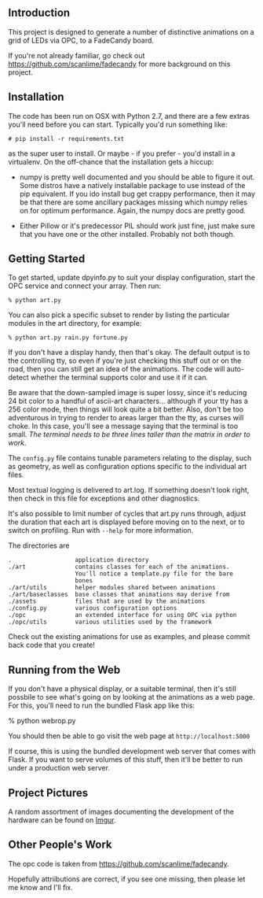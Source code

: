 Introduction
------------

This project is designed to generate a number of distinctive animations on
a grid of LEDs via OPC, to a FadeCandy board.

If you're not already familiar, go check out
https://github.com/scanlime/fadecandy for more background on this project.

Installation
------------

The code has been run on OSX with Python 2.7, and there are a few extras
you'll need before you can start. Typically you'd run something like:

    # pip install -r requirements.txt

as the super user to install. Or maybe - if you prefer - you'd install in
a virtualenv. On the off-chance that the installation gets a hiccup:

  - numpy is pretty well documented and you should be able to figure
    it out. Some distros have a natively installable package to use instead
    of the pip equivalent. If you ido install bug get crappy performance,
    then it may be that there are some ancillary packages missing which numpy
    relies on for optimum performance. Again, the numpy docs are pretty good.

  - Either Pillow or it's predecessor PIL should work just fine, just
    make sure that you have one or the other installed. Probably not both
    though.

Getting Started
---------------

To get started, update dpyinfo.py to suit your display configuration, start
the OPC service and connect your array. Then run:

    % python art.py

You can also pick a specific subset to render by listing the particular
modules in the art directory, for example:

    % python art.py rain.py fortune.py

If you don't have a display handy, then that's okay. The default output is
to the controlling tty, so even if you're just checking this stuff out
or on the road, then you can still get an idea of the animations. The code
will auto-detect whether the terminal supports color and use it if it can.

Be aware that the down-sampled image is super lossy, since it's reducing
24 bit color to a handful of ascii-art characters... although if your
tty has a 256 color mode, then things will look quite a bit better.
Also, don't be too adventurous in trying to render to areas larger than the
tty, as curses will choke. In this case, you'll see a message saying that
the terminal is too small. *The terminal needs to be three lines taller
than the matrix in order to work*.

The `config.py` file contains tunable parameters relating to the display,
such as geometry, as well as configuration options specific to the
individual art files.

Most textual logging is delivered to art.log. If something doesn't
look right, then check in this file for exceptions and other diagnostics.

It's also possible to limit number of cycles that art.py runs through,
adjust the duration that each art is displayed before moving on to the next,
or to switch on profiling. Run with `--help` for more information.

The directories are

    .                  application directory
    ./art              contains classes for each of the animations.
                       You'll notice a template.py file for the bare
                       bones
    ./art/utils        helper modules shared between animations
    ./art/baseclasses  base classes that animations may derive from
    ./assets           files that are used by the animations
    ./config.py        various configuration options
    ./opc              an extended interface for using OPC via python
    ./opc/utils        various utilities used by the framework

Check out the existing animations for use as examples, and please commit
back code that you create!

Running from the Web
--------------------

If you don't have a physical display, or a suitable terminal, then it's
still possbile to see what's going on by looking at the animations as
a web page. For this, you'll need to run the bundled Flask app like this:

  % python webrop.py

You should then be able to go visit the web page at ``http://localhost:5000``

If course, this is using the bundled development web server that comes
with Flask. If you want to serve volumes of this stuff, then it'll be
better to run under a production web server.

Project Pictures
----------------

A random assortment of images documenting the development of the hardware
can be found on [Imgur](http://ak15199.imgur.com/all).

Other People's Work
-------------------

The opc code is taken from https://github.com/scanlime/fadecandy.

Hopefully attriibutions are correct, if you see one missing,
then please let me know and I'll fix.

